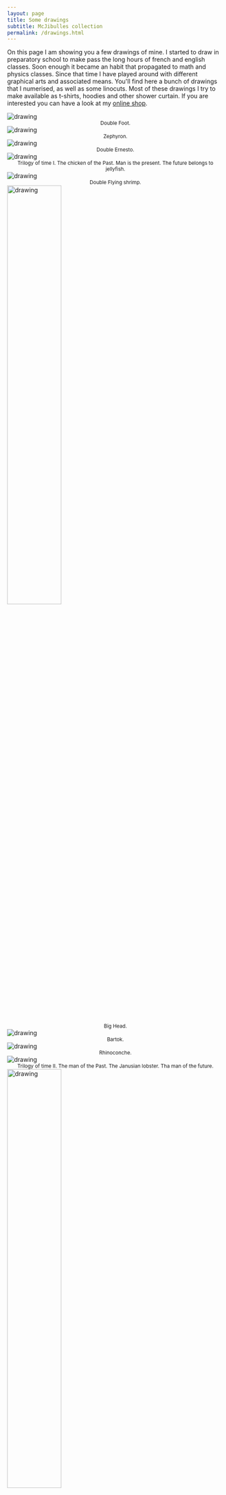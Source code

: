 ```yaml
---
layout: page
title: Some drawings
subtitle: McJibulles collection
permalink: /drawings.html
---
```


On this page I am showing you a few drawings of mine. I started to draw in preparatory school to make pass the long hours of french and english classes. Soon enough it became an habit that propagated to math and physics classes. Since that time I have played around with different graphical arts and associated means. You'll find here a bunch of drawings that I numerised, as well as some linocuts. Most of these drawings I try to make available as t-shirts, hoodies and other shower curtain. If you are interested you can have a look at my [online shop](https://mcjibulles.creator-spring.com/).

<img src="https://JCMariani.github.io/assets/img/Drawings_00_Double-pied.png" alt="drawing" class="center"/>
<center>
<small style="text-align: center;">Double Foot.</small>
</center>

<img src="https://JCMariani.github.io/assets/img/Drawings_01_zephyron.png" alt="drawing" class="center"/>
<center>
<small>Zephyron.</small>
</center>

<img src="https://JCMariani.github.io/assets/img/Drawings_02_Ernesto_Yeah_I.png" alt="drawing" class="center"/>
<center>
<small>Double Ernesto.</small>
</center>

<img src="https://JCMariani.github.io/assets/img/Drawings_03_Lino_trilogy_of_time.jpg" alt="drawing" class="center"/>
<center>
<small>Trilogy of time I. The chicken of the Past. Man is the present. The future belongs to jellyfish.</small>
</center>

<img src="https://JCMariani.github.io/assets/img/Drawings_04_Crevette-C6.png" alt="drawing" class="center"/>
<center>
<small>Double Flying shrimp.</small>
</center>

<img src="https://JCMariani.github.io/assets/img/Drawings_05_Tete-C5.png" width="50%" alt="drawing" class="center"/>
<center>
<small>Big Head.</small>
</center>

<img src="https://JCMariani.github.io/assets/img/Drawings_06_Bartok.png" alt="drawing" class="center"/>
<center>
<small>Bartok.</small>
</center>

<img src="https://JCMariani.github.io/assets/img/Drawings_07_RhinoConhe-Cercle-C1.png" alt="drawing" class="center"/>
<center>
<small>Rhinoconche.</small>
</center>

<img src="https://JCMariani.github.io/assets/img/Drawings_08_TMFTP_Nice_BW.png" alt="drawing" class="center"/>
<center>
<small>Trilogy of time II. The man of the Past. The Janusian lobster. Tha man of the future.</small>
</center>

<img src="https://JCMariani.github.io/assets/img/Drawings_09_FdB.png" alt="drawing" height="50%" class="center"/>
<center>
<small>Wood fairy.</small>
</center>

<img src="https://JCMariani.github.io/assets/img/Drawings_10_bato_BW.png" alt="drawing" width="50%"  class="center"/>
<center>
<small>Walkin' ship.</small>
</center>

<img src="https://JCMariani.github.io/assets/img/Drawings_11_auberchicken_ready.png" alt="drawing" class="center"/>
<center>
<small>Auberchicken.</small>
</center>

<img src="https://JCMariani.github.io/assets/img/Drawings_12_Animal_BW.png" alt="drawing" class="center"/>
<center>
<small>Elephant.</small>
</center>
